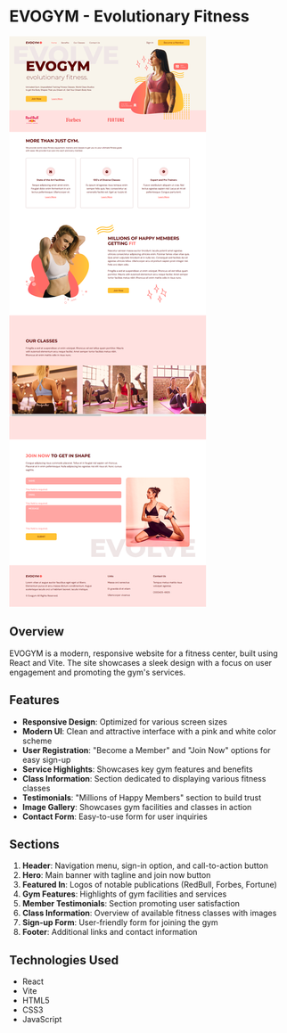 # EVOGYM - Evolutionary Fitness

![EVOGYM Website Screenshot](public/gym.png)

## Overview

EVOGYM is a modern, responsive website for a fitness center, built using React and Vite. The site showcases a sleek design with a focus on user engagement and promoting the gym's services.

## Features

- **Responsive Design**: Optimized for various screen sizes
- **Modern UI**: Clean and attractive interface with a pink and white color scheme
- **User Registration**: "Become a Member" and "Join Now" options for easy sign-up
- **Service Highlights**: Showcases key gym features and benefits
- **Class Information**: Section dedicated to displaying various fitness classes
- **Testimonials**: "Millions of Happy Members" section to build trust
- **Image Gallery**: Showcases gym facilities and classes in action
- **Contact Form**: Easy-to-use form for user inquiries

## Sections

1. **Header**: Navigation menu, sign-in option, and call-to-action button
2. **Hero**: Main banner with tagline and join now button
3. **Featured In**: Logos of notable publications (RedBull, Forbes, Fortune)
4. **Gym Features**: Highlights of gym facilities and services
5. **Member Testimonials**: Section promoting user satisfaction
6. **Class Information**: Overview of available fitness classes with images
7. **Sign-up Form**: User-friendly form for joining the gym
8. **Footer**: Additional links and contact information

## Technologies Used

- React
- Vite
- HTML5
- CSS3
- JavaScript
